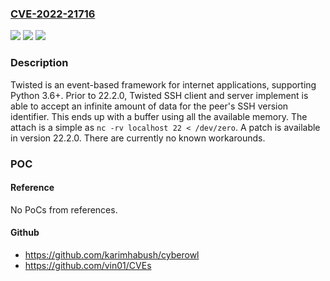 ### [CVE-2022-21716](https://cve.mitre.org/cgi-bin/cvename.cgi?name=CVE-2022-21716)
![](https://img.shields.io/static/v1?label=Product&message=twisted&color=blue)
![](https://img.shields.io/static/v1?label=Version&message=n%2Fa&color=blue)
![](https://img.shields.io/static/v1?label=Vulnerability&message=CWE-120%3A%20Buffer%20Copy%20without%20Checking%20Size%20of%20Input%20('Classic%20Buffer%20Overflow')&color=brighgreen)

### Description

Twisted is an event-based framework for internet applications, supporting Python 3.6+. Prior to 22.2.0, Twisted SSH client and server implement is able to accept an infinite amount of data for the peer's SSH version identifier. This ends up with a buffer using all the available memory. The attach is a simple as `nc -rv localhost 22 < /dev/zero`. A patch is available in version 22.2.0. There are currently no known workarounds.

### POC

#### Reference
No PoCs from references.

#### Github
- https://github.com/karimhabush/cyberowl
- https://github.com/vin01/CVEs

